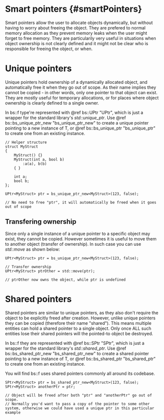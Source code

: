 Smart pointers						{#smartPointers}
===============

Smart pointers allow the user to allocate objects dynamically, but without having to worry about freeing the object. They are prefered to normal memory allocation as they prevent memory leaks when the user might forget to free memory. They are particularily very useful in situations when object ownership is not clearly defined and it might not be clear who is responsible for freeing the object, or when.

# Unique pointers
Unique pointers hold ownership of a dynamically allocated object, and automatically free it when they go out of scope. As their name implies they cannot be copied - in other words, only one pointer to that object can exist. They are mostly useful for temporary allocations, or for places where object ownership is clearly defined to a single owner.

In bs::f type're represented with @ref bs::UPtr "UPtr", which is just a wrapper for the standard library's *std::unique_ptr*. Use @ref bs::bs_unique_ptr_new "bs_unique_ptr_new<T>" to create a unique pointer pointing to a new instance of T, or @ref bs::bs_unique_ptr "bs_unique_ptr" to create one from an existing instance. 

~~~~~~~~~~~~~{.cpp}
// Helper structure
struct MyStruct 
{ 
	MyStruct() {}
	MyStruct(int a, bool b)
		:a(a), b(b)
	{ }
	
	int a; 
	bool b; 
};

UPtr<MyStruct> ptr = bs_unique_ptr_new<MyStruct>(123, false);

// No need to free "ptr", it will automatically be freed when it goes out of scope
~~~~~~~~~~~~~

## Transfering ownership
Since only a single instance of a unique pointer to a specific object may exist, they cannot be copied. However sometimes it is useful to move them to another object (transfer of ownership). In such case you can use *std::move* as shown below:

~~~~~~~~~~~~~{.cpp}
UPtr<MyStruct> ptr = bs_unique_ptr_new<MyStruct>(123, false);

// Transfer ownership
UPtr<MyStruct> ptrOther = std::move(ptr);

// ptrOther now owns the object, while ptr is undefined
~~~~~~~~~~~~~

# Shared pointers
Shared pointers are similar to unique pointers, as they also don't require the object to be explicitly freed after creation. However, unlike unique pointers they can be copied (therefore their name "shared"). This means multiple entities can hold a shared pointer to a single object. Only once ALL such entities lose their shared pointers will the pointed-to object be destroyed.

In bs::f they are represented with @ref bs::SPtr "SPtr", which is just a wrapper for the standard library's *std::shared_ptr*. Use @ref bs::bs_shared_ptr_new "bs_shared_ptr_new<T>" to create a shared pointer pointing to a new instance of T, or @ref bs::bs_shared_ptr "bs_shared_ptr" to create one from an existing instance. 

You will find bs::f uses shared pointers commonly all around its codebase.

~~~~~~~~~~~~~{.cpp}
SPtr<MyStruct> ptr = bs_shared_ptr_new<MyStruct>(123, false);
SPtr<MyStruct> anotherPtr = ptr;

// Object will be freed after both "ptr" and "anotherPtr" go out of scope. 
// Normally you'd want to pass a copy of the pointer to some other system, otherwise we could have used a unique ptr in this particular example
~~~~~~~~~~~~~